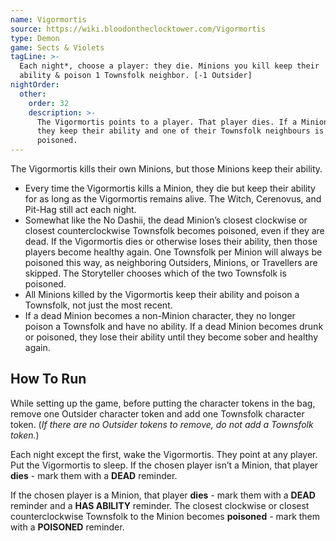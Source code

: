 ```yaml
---
name: Vigormortis
source: https://wiki.bloodontheclocktower.com/Vigormortis
type: Demon
game: Sects & Violets
tagLine: >-
  Each night*, choose a player: they die. Minions you kill keep their
  ability & poison 1 Townsfolk neighbor. [-1 Outsider]
nightOrder:
  other:
    order: 32
    description: >-
      The Vigormortis points to a player. That player dies. If a Minion,
      they keep their ability and one of their Townsfolk neighbours is
      poisoned.
---
```


The Vigormortis kills their own Minions, but those Minions keep their
ability.

- Every time the Vigormortis kills a Minion, they die but keep their
  ability for as long as the Vigormortis remains alive. The Witch,
  Cerenovus, and Pit-Hag still act each night.
- Somewhat like the No Dashii, the dead Minion’s closest clockwise or
  closest counterclockwise Townsfolk becomes poisoned, even if they are
  dead. If the Vigormortis dies or otherwise loses their ability, then
  those players become healthy again. One Townsfolk per Minion will
  always be poisoned this way, as neighboring Outsiders, Minions, or
  Travellers are skipped. The Storyteller chooses which of the two
  Townsfolk is poisoned.
- All Minions killed by the Vigormortis keep their ability and poison a
  Townsfolk, not just the most recent.
- If a dead Minion becomes a non-Minion character, they no longer poison
  a Townsfolk and have no ability. If a dead Minion becomes drunk or
  poisoned, they lose their ability until they become sober and healthy
  again.

## How To Run

While setting up the game, before putting the character tokens in the
bag, remove one Outsider character token and add one Townsfolk character
token. (_If there are no Outsider tokens to remove, do not add a
Townsfolk token._)

Each night except the first, wake the Vigormortis. They point at any
player. Put the Vigormortis to sleep. If the chosen player isn’t a
Minion, that player **dies** - mark them with a **DEAD** reminder.

If the chosen player is a Minion, that player **dies** - mark them with
a **DEAD** reminder and a **HAS ABILITY** reminder. The closest
clockwise or closest counterclockwise Townsfolk to the Minion becomes
**poisoned** - mark them with a **POISONED** reminder.
